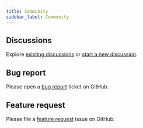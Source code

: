 ```yaml
---
title: Community
sidebar_label: Community
---
```


## Discussions

Explore [existing discussions](https://github.com/carry0987/Paginator-JS/discussions) or [start a new discussion](https://github.com/carry0987/Paginator-JS/discussions/new).

## Bug report

Please open a [bug report](https://github.com/carry0987/Paginator-JS/issues/new?assignees=&labels=&template=bug_report.md&title=) ticket on GitHub.

## Feature request

Please file a [feature request](https://github.com/carry0987/Paginator-JS/issues/new?assignees=&labels=&template=feature_request.md&title=) issue on GitHub.
